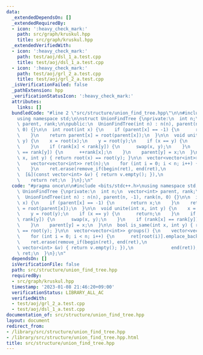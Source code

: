 ```yaml
---
data:
  _extendedDependsOn: []
  _extendedRequiredBy:
  - icon: ':heavy_check_mark:'
    path: src/graph/kruskul.hpp
    title: src/graph/kruskul.hpp
  _extendedVerifiedWith:
  - icon: ':heavy_check_mark:'
    path: test/aoj/dsl_1_a.test.cpp
    title: test/aoj/dsl_1_a.test.cpp
  - icon: ':heavy_check_mark:'
    path: test/aoj/grl_2_a.test.cpp
    title: test/aoj/grl_2_a.test.cpp
  _isVerificationFailed: false
  _pathExtension: hpp
  _verificationStatusIcon: ':heavy_check_mark:'
  attributes:
    links: []
  bundledCode: "#line 2 \"src/structure/union_find_tree.hpp\"\n\n#include <bits/stdc++.h>\n\
    using namespace std;\n\nstruct UnionFindTree {\nprivate:\n  int n;\n  vector<int>\
    \ parent, rank;\n\npublic:\n  UnionFindTree(int n) : n(n), parent(n, -1), rank(n,\
    \ 0) {}\n\n  int root(int x) {\n    if (parent[x] == -1) {\n      return x;\n\
    \    }\n    return parent[x] = root(parent[x]);\n  }\n\n  void unite(int x, int\
    \ y) {\n    x = root(x);\n    y = root(y);\n    if (x == y) {\n      return;\n\
    \    }\n    if (rank[x] < rank[y]) {\n      swap(x, y);\n    }\n    if (rank[x]\
    \ == rank[y]) {\n      ++rank[x];\n    }\n    parent[y] = x;\n  }\n\n  bool is_same(int\
    \ x, int y) { return root(x) == root(y); }\n\n  vector<vector<int>> groups() {\n\
    \    vector<vector<int>> ret(n);\n    for (int i = 0; i < n; i++) {\n      ret[root(i)].emplace_back(i);\n\
    \    }\n    ret.erase(remove_if(begin(ret), end(ret),\n                      \
    \  [&](const vector<int> &v) { return v.empty(); }),\n              end(ret));\n\
    \    return ret;\n  }\n};\n"
  code: "#pragma once\n\n#include <bits/stdc++.h>\nusing namespace std;\n\nstruct\
    \ UnionFindTree {\nprivate:\n  int n;\n  vector<int> parent, rank;\n\npublic:\n\
    \  UnionFindTree(int n) : n(n), parent(n, -1), rank(n, 0) {}\n\n  int root(int\
    \ x) {\n    if (parent[x] == -1) {\n      return x;\n    }\n    return parent[x]\
    \ = root(parent[x]);\n  }\n\n  void unite(int x, int y) {\n    x = root(x);\n\
    \    y = root(y);\n    if (x == y) {\n      return;\n    }\n    if (rank[x] <\
    \ rank[y]) {\n      swap(x, y);\n    }\n    if (rank[x] == rank[y]) {\n      ++rank[x];\n\
    \    }\n    parent[y] = x;\n  }\n\n  bool is_same(int x, int y) { return root(x)\
    \ == root(y); }\n\n  vector<vector<int>> groups() {\n    vector<vector<int>> ret(n);\n\
    \    for (int i = 0; i < n; i++) {\n      ret[root(i)].emplace_back(i);\n    }\n\
    \    ret.erase(remove_if(begin(ret), end(ret),\n                        [&](const\
    \ vector<int> &v) { return v.empty(); }),\n              end(ret));\n    return\
    \ ret;\n  }\n};\n"
  dependsOn: []
  isVerificationFile: false
  path: src/structure/union_find_tree.hpp
  requiredBy:
  - src/graph/kruskul.hpp
  timestamp: '2023-01-08 21:46:20+09:00'
  verificationStatus: LIBRARY_ALL_AC
  verifiedWith:
  - test/aoj/grl_2_a.test.cpp
  - test/aoj/dsl_1_a.test.cpp
documentation_of: src/structure/union_find_tree.hpp
layout: document
redirect_from:
- /library/src/structure/union_find_tree.hpp
- /library/src/structure/union_find_tree.hpp.html
title: src/structure/union_find_tree.hpp
---
```

